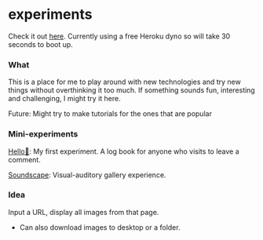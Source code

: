 # experiments

Check it out [here](https://afternoon-oasis-58074.herokuapp.com/). Currently using a free Heroku dyno so will take 30 seconds to boot up.

### What

This is a place for me to play around with new technologies and try new things without overthinking it too much. If something sounds fun, interesting and challenging, I might try it here.

Future: Might try to make tutorials for the ones that are popular

### Mini-experiments

[Hello👋](https://afternoon-oasis-58074.herokuapp.com/hello): My first experiment. A log book for anyone who visits to leave a comment.

[Soundscape](https://afternoon-oasis-58074.herokuapp.com/soundscape): Visual-auditory gallery experience.


### Idea

Input a URL, display all images from that page. 
- Can also download images to desktop or a folder.